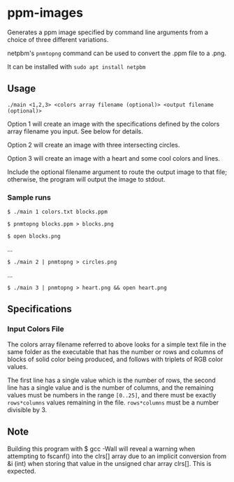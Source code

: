 # ppm-images
Generates a ppm image specified by command line arguments from a choice of three different variations.

netpbm's `pnmtopng` command can be used to convert the .ppm file to a .png. 

It can be installed with `sudo apt install netpbm`

## Usage
`./main <1,2,3> <colors array filename (optional)> <output filename (optional)>`

Option 1 will create an image with the specifications defined by the colors array filename you input. See below for details.

Option 2 will create an image with three intersecting circles.

Option 3 will create an image with a heart and some cool colors and lines.

Include the optional filename argument to route the output image to that file; otherwise, the program will output the image to stdout.

### Sample runs 
`$ ./main 1 colors.txt blocks.ppm`

`$ pnmtopng blocks.ppm > blocks.png`

`$ open blocks.png`

...


`$ ./main 2 | pnmtopng > circles.png`

...


`$ ./main 3 | pnmtopng > heart.png && open heart.png`

## Specifications
### Input Colors File
The colors array filename referred to above looks for a simple text file in the same folder as the executable that has the number or rows and columns of blocks of solid color being produced, and follows with triplets of RGB color values. 


The first line has a single value which is the number of rows, the second line has a single value and is the number of columns, and the remaining values must be numbers in the range `[0..25]`, and there must be exactly `rows*columns` values remaining in the file. `rows*columns` must be a number divisible by 3. 
## Note
Building this program with $ gcc -Wall will reveal a warning when attempting to fscanf() into the clrs[] array due to an implicit conversion from &i (int) when storing that value in the unsigned char array clrs[]. This is expected.
